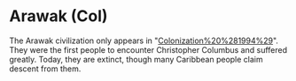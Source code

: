 # Arawak (Col)

The Arawak civilization only appears in "[Colonization%20%281994%29](Colonization)". They were the first people to encounter Christopher Columbus and suffered greatly. Today, they are extinct, though many Caribbean people claim descent from them.